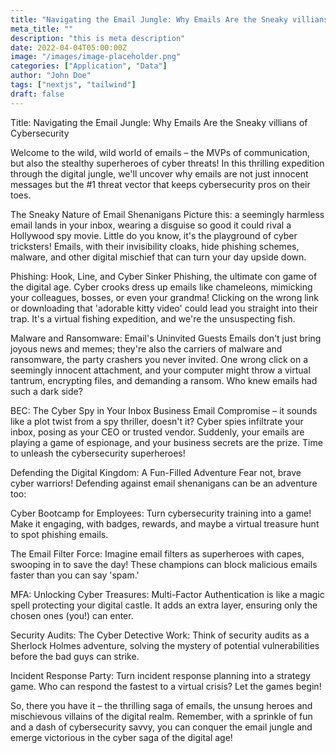 ```yaml
---
title: "Navigating the Email Jungle: Why Emails Are the Sneaky villians of Cybersecurity"
meta_title: ""
description: "this is meta description"
date: 2022-04-04T05:00:00Z
image: "/images/image-placeholder.png"
categories: ["Application", "Data"]
author: "John Doe"
tags: ["nextjs", "tailwind"]
draft: false
---
```


Title: Navigating the Email Jungle: Why Emails Are the Sneaky villians of Cybersecurity

Welcome to the wild, wild world of emails – the MVPs of communication, but also the stealthy superheroes of cyber threats! In this thrilling expedition through the digital jungle, we'll uncover why emails are not just innocent messages but the #1 threat vector that keeps cybersecurity pros on their toes.

The Sneaky Nature of Email Shenanigans
Picture this: a seemingly harmless email lands in your inbox, wearing a disguise so good it could rival a Hollywood spy movie. Little do you know, it's the playground of cyber tricksters! Emails, with their invisibility cloaks, hide phishing schemes, malware, and other digital mischief that can turn your day upside down.

Phishing: Hook, Line, and Cyber Sinker
Phishing, the ultimate con game of the digital age. Cyber crooks dress up emails like chameleons, mimicking your colleagues, bosses, or even your grandma! Clicking on the wrong link or downloading that 'adorable kitty video' could lead you straight into their trap. It's a virtual fishing expedition, and we're the unsuspecting fish.

Malware and Ransomware: Email's Uninvited Guests
Emails don't just bring joyous news and memes; they're also the carriers of malware and ransomware, the party crashers you never invited. One wrong click on a seemingly innocent attachment, and your computer might throw a virtual tantrum, encrypting files, and demanding a ransom. Who knew emails had such a dark side?

BEC: The Cyber Spy in Your Inbox
Business Email Compromise – it sounds like a plot twist from a spy thriller, doesn't it? Cyber spies infiltrate your inbox, posing as your CEO or trusted vendor. Suddenly, your emails are playing a game of espionage, and your business secrets are the prize. Time to unleash the cybersecurity superheroes!

Defending the Digital Kingdom: A Fun-Filled Adventure
Fear not, brave cyber warriors! Defending against email shenanigans can be an adventure too:

Cyber Bootcamp for Employees: Turn cybersecurity training into a game! Make it engaging, with badges, rewards, and maybe a virtual treasure hunt to spot phishing emails.

The Email Filter Force: Imagine email filters as superheroes with capes, swooping in to save the day! These champions can block malicious emails faster than you can say 'spam.'

MFA: Unlocking Cyber Treasures: Multi-Factor Authentication is like a magic spell protecting your digital castle. It adds an extra layer, ensuring only the chosen ones (you!) can enter.

Security Audits: The Cyber Detective Work: Think of security audits as a Sherlock Holmes adventure, solving the mystery of potential vulnerabilities before the bad guys can strike.

Incident Response Party: Turn incident response planning into a strategy game. Who can respond the fastest to a virtual crisis? Let the games begin!

So, there you have it – the thrilling saga of emails, the unsung heroes and mischievous villains of the digital realm. Remember, with a sprinkle of fun and a dash of cybersecurity savvy, you can conquer the email jungle and emerge victorious in the cyber saga of the digital age!
